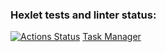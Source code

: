 ### Hexlet tests and linter status:
[![Actions Status](https://github.com/SibirBear/java-project-99/actions/workflows/hexlet-check.yml/badge.svg)](https://github.com/SibirBear/java-project-99/actions)
[Task Manager](https://task-manager-on-spring.onrender.com/welcome)
